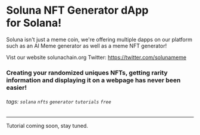 # Soluna NFT Generator dApp for Solana!

Soluna isn't just a meme coin, we're offering multiple dapps on our platform such as an AI Meme generator as well as a meme NFT generator! 

Vist our website solunachain.org
Twitter: https://twitter.com/solunameme

### Creating your randomized uniques NFTs, getting rarity information and displaying it on a webpage has never been easier!

###### tags: `solana` `nfts` `generator` `tutorials` `free` 

---

Tutorial coming soon, stay tuned. 
